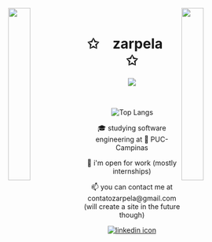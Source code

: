 <img align="left" src="https://user-images.githubusercontent.com/65187002/144930161-2f783401-8d27-4fdf-a2f7-cc0ba32f1f1f.gif" width="30%" style="display:inline;"><img align="right" src="https://user-images.githubusercontent.com/65187002/144930161-2f783401-8d27-4fdf-a2f7-cc0ba32f1f1f.gif" width="30%" style="display:inline;">
<br>
<p align="center">
    <h1 align="center">✩&emsp;zarpela&emsp;✩</h1>
</p>
<p align="center">
    <img src="https://readme-typing-svg.herokuapp.com/?lines=Welcome+to+my+profile!;Have+a+look+around!;Nice+to+meet+you+!&font=Fira%20Code&color=%23D62F79&center=true&width=280&height=50">
</p>
<br>


&emsp;&emsp;&emsp;&emsp;![Top Langs](https://github-readme-stats.vercel.app/api/top-langs/?username=zarpela&layout=compact&theme=dracula&hide=cmake)


<p align="center">
🎓 studying software engineering at 📍 PUC-Campinas
</p>

<p align="center">
👯 i'm open for work (mostly internships)
</p>
<p align="center">
📫 you can contact me at contatozarpela@gmail.com
(will create a site in the future though)
</p>

<p align="center">
<a href="https://www.linkedin.com/in/marcelo-zarpelon-64a7a8301/"><img src="https://img.shields.io/badge/Linkedin-166f98?style=for-the-badge&logo=linkedin" alt="linkedin icon"></a>
</p>

